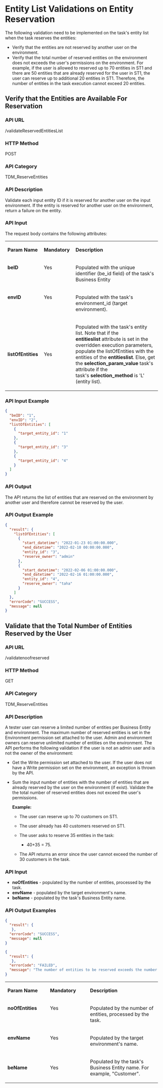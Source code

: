 # Entity List Validations on Entity Reservation

The following validation need to be implemented on the task's entity list when the task reserves the entities:

- Verify that the entities are not reserved by another user on the environment.
- Verify that the total number of reserved entities on the environment does not exceeds the user's permissions on the environment. For example, if the user is allowed to reserved up to 70 entities in ST1 and there are 50 entities that are already reserved for the user in ST1, the user can reserve up to additional 20 entities in ST1. Therefore, the number of entities in the task execution cannot exceed 20 entities.

## Verify that the Entities are Available For Reservation

### API URL

/validateReservedEntitiesList

### HTTP Method

POST

### API Category

TDM_ReserveEntities

### API Description

Validate each input entity ID if it is reserved for another user on the input environment. If the entity is reserved for another user on the environment, return a failure on the entity. 

### API Input

The request body contains the following attributes:

<table width="900pxl">
<tbody>
<tr>
<td width="200pxl"><strong>Param Name</strong></td>
<td width="200pxl">
<p><strong>Mandatory</strong></p>
</td>
<td width="500pxl">
<p><strong>Description</strong></p>
</td>
</tr>
<tr>
<td style="width: 196.489px;" valign="top">
<p><strong>beID</strong></p>
</td>
<td style="width: 167.409px;" valign="top">
<p>Yes</p>
</td>
<td style="width: 516.284px;" valign="top">
<p>Populated with the unique identifier (be_id field) of the task's Business Entity</p>
</td>
</tr>
<tr>
<td style="width: 196.489px;" valign="top">
<p><strong>envID</strong></p>
</td>
<td style="width: 167.409px;" valign="top">
<p>Yes</p>
</td>
<td style="width: 516.284px;">
<p>Populated with the task's environment_id (target environment).</p>
</td>
</tr>
<tr>
<td style="width: 196.489px;"><strong>listOfEntities</strong></td>
<td style="width: 167.409px;">
<p>Yes</p>
</td>
<td style="width: 516.284px;">
<p>Populated with the task's entity list. Note that if the <strong>entitieslist</strong>&nbsp;attribute is set in the overridden execution parameters, populate the listOfEntities with the entities of the&nbsp;<strong>entitieslist</strong>. Else, get the&nbsp;<strong>selection_param_value</strong>&nbsp;task's attribute if the task's&nbsp;<strong>selection_method</strong>&nbsp;is 'L' (entity list).</p>
</td>
</tr>
</tbody>
</table>


### API Input Example

```json
{
  "beID": "1",
  "envID": "2",
  "listOfEntities": [
    {
      "target_entity_id": "1"
    },
    {
      "target_entity_id": "3"
    },
    {
      "target_entity_id": "4"
    }
  ]
}
```



### API Output

The API returns the list of entities that are reserved on the environment by another user and therefore cannot be reserved by the user.

### API Output Example

```json
{
  "result": {
    "listOfEntities": [
      {
        "start_datetime": "2022-01-23 01:00:00.000",
        "end_datetime": "2022-02-10 00:00:00.000",
        "entity_id": "3",
        "reserve_owner": "admin"
      },
      {
        "start_datetime": "2022-02-06 01:00:00.000",
        "end_datetime": "2022-02-16 01:00:00.000",
        "entity_id": "4",
        "reserve_owner": "taha"
      }
    ]
  },
  "errorCode": "SUCCESS",
  "message": null
}
```



## Validate that the Total Number of Entities Reserved by the User

### API URL

/validatenoofreserved

### HTTP Method

GET

### API Category

TDM_ReserveEntities

### API Description

A tester user can reserve a limited number of entities per Business Entity and environment. The maximum number of reserved entities is set in the Environment permission set  attached to the user. Admin and environment owners can reserve unlimited number of entities on the environment.  The API performs the following validation if the user is not an admin user and is not the owner of the environment:

- Get the Write permission set attached to the user. If the user does not have a Write permission set on the environment, an exception is thrown by the API.

- Sum the input number of entities with the number of entities that are already reserved by the user on the environment (if exist). Validate the the total number of reserved entities does not exceed the user's permissions. 

  **Example:** 

  - The user can reserve up to 70 customers on ST1.

  - The user already has 40 customers reserved on ST1. 
  - The user asks to reserve 35 entities in the task:
    -  40+35 = 75. 
  - The API returns an error since the user cannot exceed the number of 30 customers in the task.

### API Input


<table width="900pxl">
<tbody>
<tr>
<td width="200pxl"><strong>Param Name</strong></td>
<td width="200pxl">
<p><strong>Mandatory</strong></p>
</td>
<td width="500pxl">
<p><strong>Description</strong></p>
</td>
</tr>
<tr>
<td style="width: 196.489px;" valign="top">
<p><strong>noOfEntities</strong></p>
</td>
<td style="width: 167.409px;" valign="top">
<p>Yes</p>
</td>
<td style="width: 516.284px;" valign="top">
<p>Populated by the number of entities, processed by the task.</p>
</td>
</tr>
<tr>
<td style="width: 196.489px;" valign="top">
<p><strong>envName</strong></p>
</td>
<td style="width: 167.409px;" valign="top">
<p>Yes</p>
</td>
<td style="width: 516.284px;">
<p>Populated by the target environment's name.</p>
</td>
</tr>
<tr>
<td style="width: 196.489px;"><strong>beName</strong></td>
<td style="width: 167.409px;">
<p>Yes</p>
</td>
<td style="width: 516.284px;">
<p>Populated by the task's Business Entity name. For example, "Customer".</p>
</td>
</tr>
</tbody>

- **noOfEntities** - populated by the number of entities, processed by the task.
- **envName** - populated by the target environment's name.
- **beName** - populated by the task's Business Entity name.


### API Output Examples

```json
{
  "result": {
   },
  "errorCode": "SUCCESS",
  "message": null
}
```



```json
{
  "result": {
   },
  "errorCode": "FAILED",
  "message": "The number of entities to be reserved exceeds the number of entities allowed for the user"
}
```

